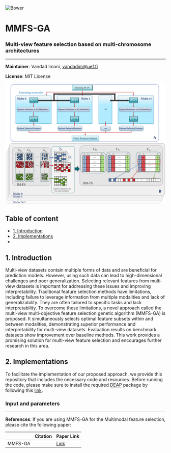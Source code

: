 ![Bower](https://img.shields.io/bower/l/Mi)
# MMFS-GA

### Multi-view feature selection based on multi-chromosome architectures

--------
**Maintainer**: Vandad Imani, vandadim@uef.fi

**License**: MIT License 


<img src="fig.jpg" width="700">


## Table of content
- [1. Introduction](#id-section1)
- [2. Implementations](#id-section2)
- 

<div id='id-section1'/>

## 1. Introduction

Multi-view datasets contain multiple forms of data and are beneficial for prediction models. However, using such data can lead to high-dimensional challenges and poor generalization. Selecting relevant features from multi-view datasets is important for addressing these issues and improving interpretability. Traditional feature selection methods have limitations, including failure to leverage information from multiple modalities and lack of generalizability. They are often tailored to specific tasks and lack interpretability. To overcome these limitations, a novel approach called the multi-view multi-objective feature selection genetic algorithm (MMFS-GA) is proposed. It simultaneously selects optimal feature subsets within and between modalities, demonstrating superior performance and interpretability for multi-view datasets. Evaluation results on benchmark datasets show improvement over baseline methods. This work provides a promising solution for multi-view feature selection and encourages further research in this area.

<div id='id-section2'/>

## 2. Implementations

To facilitate the implementation of our proposed approach, we provide this repository that includes the necessary code and resources. Before running the code, please make sure to install the required [DEAP](https://github.com/DEAP/deap) package by following this [link](https://pypi.org/project/deap/).

### Input and parameters




--------
**References**: If you are using MMFS-GA for the Multimodal feature selection, please cite the following paper:


|       | Citation     | Paper Link
| -------------  | -------------  | -------------  |
| MMFS-GA    |  |[Link](https://github.com/vandadim)| 
